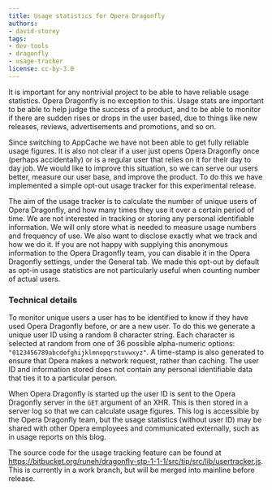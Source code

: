```yaml
---
title: Usage statistics for Opera Dragonfly
authors:
- david-storey
tags:
- dev-tools
- dragonfly
- usage-tracker
license: cc-by-3.0
---
```


<p>It is important for any nontrivial project to be able to have reliable usage statistics. Opera Dragonfly is no exception to this. Usage stats are important to be able to help judge the success of a product, and to be able to monitor if there are sudden rises or drops in the user based, due to things like new releases, reviews, advertisements and promotions, and so on.</p>

<p>Since switching to AppCache we have not been able to get fully reliable usage figures. It is also not clear if a user just opens Opera Dragonfly once (perhaps accidentally) or is a regular user that relies on it for their day to day job. We would like to improve this situation, so we can serve our users better, measure our user base, and improve the product. To do this we have implemented a simple opt-out usage tracker for this experimental release.</p>

<p>The aim of the usage tracker is to calculate the number of unique users of Opera Dragonfly, and how many times they use it over a certain period of time. We are not interested in tracking or storing any personal identifiable information. We will only store what is needed to measure usage numbers and frequency of use. We also want to disclose exactly what we track and how we do it. If you are not happy with supplying this anonymous information to the Opera Dragonfly team, you can disable it in the Opera Dragonfly settings, under the General tab. We made this opt-out by default as opt-in usage statistics are not particularly useful when counting number of actual users.</p>

<h3>Technical details</h3>

<p>To monitor unique users a user has to be identified to know if they have used Opera Dragonfly before, or are a new user. To do this we generate a unique user ID using a random 8 character string. Each character is selected at random from one of 36 possible alpha-numeric options: <code>&quot;0123456789abcdefghijklmnopqrstuvwxyz&quot;</code>. A time-stamp is also generated to ensure that Opera makes a network request, rather than caching. The user ID and information stored does not contain any personal identifiable data that ties it to a particular person.</p>

<p>When Opera Dragonfly is started up the user ID is sent to the Opera Dragonfly server in the <code>GET</code> argument of an XHR.  This is then stored in a server log so that we can calculate usage figures. This log is accessible by the Opera Dragonfly team, but the usage statistics (without user ID) may be shared with other Opera employees and communicated externally, such as in usage reports on this blog.</p>

The source code for the usage tracking feature can be found at <a href="https://bitbucket.org/runeh/dragonfly-stp-1-1-1/src/tip/src/lib/usertracker.js">https://bitbucket.org/runeh/dragonfly-stp-1-1-1/src/tip/src/lib/usertracker.js</a>. This is currently in a work branch, but will be merged into mainline before release.
